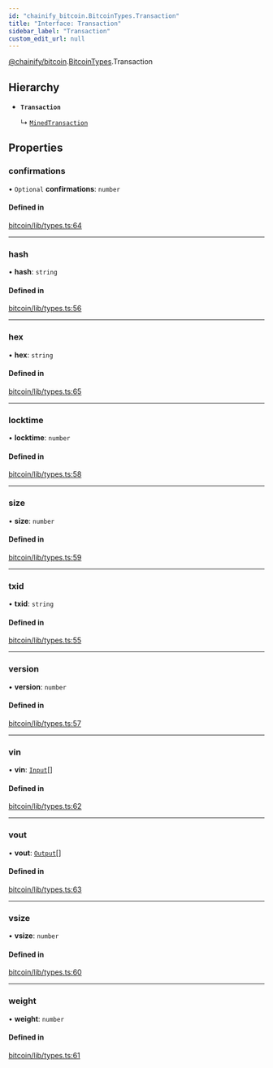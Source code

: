```yaml
---
id: "chainify_bitcoin.BitcoinTypes.Transaction"
title: "Interface: Transaction"
sidebar_label: "Transaction"
custom_edit_url: null
---
```


[@chainify/bitcoin](../modules/chainify_bitcoin.md).[BitcoinTypes](../namespaces/chainify_bitcoin.BitcoinTypes.md).Transaction

## Hierarchy

- **`Transaction`**

  ↳ [`MinedTransaction`](chainify_bitcoin.BitcoinTypes.BitcoinJsonRpcTypes.MinedTransaction.md)

## Properties

### confirmations

• `Optional` **confirmations**: `number`

#### Defined in

[bitcoin/lib/types.ts:64](https://github.com/liquality/chainify/blob/540cfa69/packages/bitcoin/lib/types.ts#L64)

___

### hash

• **hash**: `string`

#### Defined in

[bitcoin/lib/types.ts:56](https://github.com/liquality/chainify/blob/540cfa69/packages/bitcoin/lib/types.ts#L56)

___

### hex

• **hex**: `string`

#### Defined in

[bitcoin/lib/types.ts:65](https://github.com/liquality/chainify/blob/540cfa69/packages/bitcoin/lib/types.ts#L65)

___

### locktime

• **locktime**: `number`

#### Defined in

[bitcoin/lib/types.ts:58](https://github.com/liquality/chainify/blob/540cfa69/packages/bitcoin/lib/types.ts#L58)

___

### size

• **size**: `number`

#### Defined in

[bitcoin/lib/types.ts:59](https://github.com/liquality/chainify/blob/540cfa69/packages/bitcoin/lib/types.ts#L59)

___

### txid

• **txid**: `string`

#### Defined in

[bitcoin/lib/types.ts:55](https://github.com/liquality/chainify/blob/540cfa69/packages/bitcoin/lib/types.ts#L55)

___

### version

• **version**: `number`

#### Defined in

[bitcoin/lib/types.ts:57](https://github.com/liquality/chainify/blob/540cfa69/packages/bitcoin/lib/types.ts#L57)

___

### vin

• **vin**: [`Input`](chainify_bitcoin.BitcoinTypes.Input.md)[]

#### Defined in

[bitcoin/lib/types.ts:62](https://github.com/liquality/chainify/blob/540cfa69/packages/bitcoin/lib/types.ts#L62)

___

### vout

• **vout**: [`Output`](chainify_bitcoin.BitcoinTypes.Output.md)[]

#### Defined in

[bitcoin/lib/types.ts:63](https://github.com/liquality/chainify/blob/540cfa69/packages/bitcoin/lib/types.ts#L63)

___

### vsize

• **vsize**: `number`

#### Defined in

[bitcoin/lib/types.ts:60](https://github.com/liquality/chainify/blob/540cfa69/packages/bitcoin/lib/types.ts#L60)

___

### weight

• **weight**: `number`

#### Defined in

[bitcoin/lib/types.ts:61](https://github.com/liquality/chainify/blob/540cfa69/packages/bitcoin/lib/types.ts#L61)
